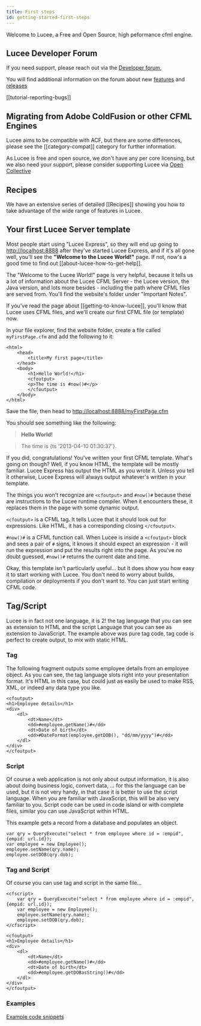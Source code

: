 ```yaml
---
title: First steps
id: getting-started-first-steps
---
```


Welcome to Lucee, a Free and Open Source, high peformance cfml engine.

## Lucee Developer Forum

If you need support, please reach out via the [Developer forum](https://dev.lucee.org/), 

You will find additional information on the forum about new [features](https://dev.lucee.org/c/documentation/6) and [releases](https://dev.lucee.org/c/news/release/8)

[[tutorial-reporting-bugs]]

## Migrating from Adobe ColdFusion or other CFML Engines

Lucee aims to be compatible with ACF, but there are some differences, please see the [[category-compat]] category for further information.

As Lucee is free and open source, we don't have any per core licensing, but we also need your support, please consider supporting Lucee via [Open Collective](https://opencollective.com/lucee)

## Recipes

We have an extensive series of detailed [[Recipes]] showing you how to take advantage of the wide range of features in Lucee.

## Your first Lucee Server template

Most people start using "Lucee Express", so they will end up going to [http://localhost:8888](http://localhost:8888) after they've started Lucee Express, and if it's all gone well, you'll see the **"Welcome to the Lucee World!"** page.  If not, now's a good time to find out [[about-lucee-how-to-get-help]].

The "Welcome to the Lucee World!" page is very helpful, because it tells us a lot of information about the Lucee CFML Server - the Lucee version, the Java version, and lots more besides - including the path where CFML files are served from.  You'll find the website's folder under "Important Notes".

If you've read the page about [[getting-to-know-lucee]], you'll know that Lucee uses CFML files, and we'll create our first CFML file (or template) now.

In your file explorer, find the website folder, create a file called `myFirstPage.cfm` and add the following to it:

```lucee
<html>
	<head>
		<title>My first page</title>
	</head>
	<body>
		<h1>Hello World!</h1>
		<cfoutput>
		<p>The time is #now()#</p>
		</cfoutput>
	</body>
</html>
```

Save the file, then head to <http://localhost:8888/myFirstPage.cfm>

You should see something like the following:

> **Hello World!**

> The time is {ts '2013-04-10 01:30:37'}.

If you did, congratulations!  You've written your first CFML template.  What's going on though?  Well, if you know HTML, the template will be mostly familiar.  Lucee Express has output the HTML as you wrote it.  Unless you tell it otherwise, Lucee Express will always output whatever's written in your template.

The things you won't recognize are `<cfoutput>` and `#now()#` because these are instructions to the Lucee runtime compiler.  When it encounters these, it replaces them in the page with some dynamic output.

`<cfoutput>` is a CFML tag.  It tells Lucee that it should look out for expressions.  Like HTML, it has a corresponding closing `</cfoutput>`.

`#now()#` is a CFML function call.  When Lucee is inside a `<cfoutput>` block and sees a pair of `#` signs, it knows it should expect an expression - it will run the expression and put the results right into the page. As you've no doubt guessed, `#now()#` returns the current date and time.

Okay, this template isn't particularly useful... but it does show you how easy it to start working with Lucee.  You don't need to worry about builds, compilation or deployments if you don't want to.  You can just start writing CFML code.

## Tag/Script

Lucee is in fact not one language, it is 2!
the tag language that you can see as extension to HTML and the script Language that you can see as extension to JavaScript.
The example above was pure tag code, tag code is perfect to create output, to mix with static HTML.

### Tag ###

The following fragment outputs some employee details from an employee object.  As you can see, the tag language slots right into your presentation format.  It's HTML in this case, but could just as easily be used to make RSS, XML, or indeed any data type you like.

```lucee
<cfoutput>
<h1>Employee details</h1>
<div>
    <dl>
        <dt>Name</dt>
        <dd>#employee.getName()#</dd>
        <dt>Date of birth</dt>
        <dd>#DateFormat(employee.getDOB(), "dd/mm/yyyy")#</dd>
    </dl>
</div>
</cfoutput>
```

### Script ###

Of course a web application is not only about output information, it is also about doing business logic, convert data, ...
for this the language can be used, but it is not very handy, in that case it is better to use the script language.
When you are familiar with JavaScript, this will be also very familiar to you.
Script code can be used in code island or with complete files, similar you can use JavaScript within HTML.

This example gets a record from a database and populates an object.

```luceescript
var qry = QueryExecute("select * from employee where id = :empid", {empid: url.id});
var employee = new Employee();
employee.setName(qry.name);
employee.setDOB(qry.dob);
```

### Tag and Script ###

Of course you can use tag and script in the same file...

```lucee
<cfscript>
    var qry = QueryExecute("select * from employee where id = :empid", {empid: url.id});
    var employee = new Employee();
    employee.setName(qry.name);
    employee.setDOB(qry.dob);
</cfscript>

<cfoutput>
<h1>Employee details</h1>
<div>
    <dl>
        <dt>Name</dt>
        <dd>#employee.getName()#</dd>
        <dt>Date of birth</dt>
        <dd>#employee.getDOBasString()#</dd>
    </dl>
</div>
</cfoutput>
```

### Examples ###

[Example code snippets](https://github.com/lucee/Example-Code)
